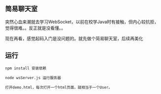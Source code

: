 ## 简易聊天室

突然心血来潮就去学习WebSocket，以前在校学Java时有接触，但内心较抗拒，觉得很难。。反正就是没看懂。。

现在再看，感觉起码入门是没问题的。就先做个简易聊天室，后续再美化


## 运行

```
npm install 安装依赖

node wsServer.js 运行服务器

打开demo.html，每次打开一个html页面，就相当于一个User。
```
